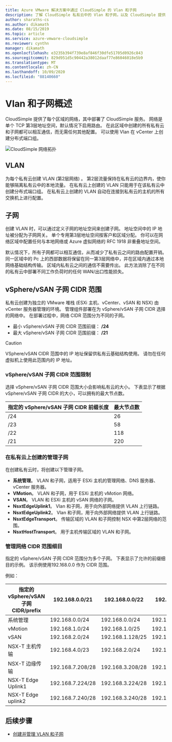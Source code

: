 ```yaml
---
title: Azure VMware 解决方案中通过 CloudSimple 的 Vlan 和子网
description: 了解 CloudSimple 私有云中的 Vlan 和子网，以及 CloudSimple 提供 CloudSimple 服务部署位置的网络。
author: sharaths-cs
ms.author: dikamath
ms.date: 08/15/2019
ms.topic: article
ms.service: azure-vmware-cloudsimple
ms.reviewer: cynthn
manager: dikamath
ms.openlocfilehash: e3235b394f739e8af846f30dfe51705d0926c843
ms.sourcegitcommit: 829d951d5c90442a38012daaf77e86046018e5b9
ms.translationtype: MT
ms.contentlocale: zh-CN
ms.lasthandoff: 10/09/2020
ms.locfileid: "88140660"
---
```

# <a name="vlans-and-subnets-overview"></a>Vlan 和子网概述

CloudSimple 提供了每个区域的网络，其中部署了 CloudSimple 服务。  网络是单个 TCP 第3层地址空间，默认情况下启用路由。  在此区域中创建的所有私有云和子网都可以相互通信，而无需任何其他配置。  可以使用 Vlan 在 vCenter 上创建分布式端口组。

![CloudSimple 网络拓扑](media/cloudsimple-network-topology.png)

## <a name="vlans"></a>VLAN

为每个私有云创建 VLAN (第2层网络) 。  第2层流量保持在私有云的边界内，使你能够隔离私有云中的本地流量。  在私有云上创建的 VLAN 只能用于在该私有云中创建分布式端口组。  在私有云上创建的 VLAN 自动在连接到私有云的主机的所有交换机上进行配置。

## <a name="subnets"></a>子网

创建 VLAN 时，可以通过定义子网的地址空间来创建子网。 地址空间中的 IP 地址被分配为子网网关。 单个专用第3层地址空间按客户和区域分配。 你可以在网络区域中配置任何与本地网络或 Azure 虚拟网络的 RFC 1918 非重叠地址空间。

默认情况下，所有子网都可以相互通信，从而减少了私有云之间的路由配置开销。 同一区域中的 Pc 上的西部数据将保留在同一第3层网络中，并在区域内通过本地网络基础结构传输。 区域内私有云之间的通信不需要传出。 此方法消除了在不同的私有云中部署不同工作负荷时的任何 WAN/出口性能损失。

## <a name="vspherevsan-subnets-cidr-range"></a>vSphere/vSAN 子网 CIDR 范围

私有云创建为独立的 VMware 堆栈 (ESXi 主机、vCenter、vSAN 和 NSX) 由 vCenter 服务器管理的环境。  管理组件部署在为 vSphere/vSAN 子网 CIDR 选择的网络中。  在部署过程中，网络 CIDR 范围分为不同的子网。

* 最小 vSphere/vSAN 子网 CIDR 范围前缀： **/24**
* 最大 vSphere/vSAN 子网 CIDR 范围前缀： **/21**

> [!CAUTION]
> VSphere/vSAN CIDR 范围中的 IP 地址保留供私有云基础结构使用。  请勿在任何虚拟机上使用此范围内的 IP 地址。

### <a name="vspherevsan-subnets-cidr-range-limits"></a>vSphere/vSAN 子网 CIDR 范围限制

选择 vSphere/vSAN 子网 CIDR 范围大小会影响私有云的大小。  下表显示了根据 vSphere/vSAN 子网 CIDR 的大小，可以拥有的最大节点数。

| 指定的 vSphere/vSAN 子网 CIDR 前缀长度 | 最大节点数 |
|---------------------------------------------------|-------------------------|
| /24 | 26 |
| /23 | 58 |
| /22 | 118 |
| /21 | 220 |

### <a name="management-subnets-created-on-a-private-cloud"></a>在私有云上创建的管理子网

在创建私有云时，将创建以下管理子网。

* **系统管理**。 VLAN 和子网，适用于 ESXi 主机的管理网络、DNS 服务器、vCenter 服务器。
* **VMotion**。 VLAN 和子网，用于 ESXi 主机的 vMotion 网络。
* **VSAN**。 VLAN 和 ESXi 主机的 vSAN 网络的子网。
* **NsxtEdgeUplink1**。 Vlan 和子网，用于向外部网络提供 VLAN 上行链路。
* **NsxtEdgeUplink2**。 Vlan 和子网，用于向外部网络提供 VLAN 上行链路。
* **NsxtEdgeTransport**。 传输区域的 VLAN 和子网控制 NSX 中第2层网络的范围。
* **NsxtHostTransport**。 用于主机传输区域的 VLAN 和子网。

### <a name="management-network-cidr-range-breakdown"></a>管理网络 CIDR 范围细目

指定的 vSphere/vSAN 子网 CIDR 范围分为多个子网。  下表显示了允许的前缀细目的示例。  该示例使用192.168.0.0 作为 CIDR 范围。

例如：

| 指定的 vSphere/vSAN 子网 CIDR/prefix | 192.168.0.0/21 | 192.168.0.0/22 | 192.168.0.0/23 | 192.168.0.0/24 |
|---------------------------------|----------------|----------------|----------------|----------------|
| 系统管理 | 192.168.0.0/24 | 192.168.0.0/24 | 192.168.0.0/25 | 192.168.0.0/26 |
| vMotion | 192.168.1.0/24 | 192.168.1.0/25 | 192.168.0.128/26 | 192.168.0.64/27 |
| vSAN | 192.168.2.0/24 | 192.168.1.128/25 | 192.168.0.192/26 | 192.168.0.96/27 |
| NSX-T 主机传输 | 192.168.4.0/23 | 192.168.2.0/24 | 192.168.1.0/25 | 192.168.0.128/26 |
| NSX-T 边缘传输 | 192.168.7.208/28 | 192.168.3.208/28 | 192.168.1.208/28 | 192.168.0.208/28 |
| NSX-T Edge Uplink1 | 192.168.7.224/28 | 192.168.3.224/28 | 192.168.1.224/28 | 192.168.0.224/28 |
| NSX-T Edge uplink2 | 192.168.7.240/28 | 192.168.3.240/28 | 192.168.1.240/28 | 192.168.0.240/28 |

## <a name="next-steps"></a>后续步骤

* [创建并管理 VLAN 和子网](create-vlan-subnet.md)
